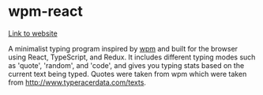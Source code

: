 # wpm-react

[Link to website](https://cjbassi.github.io/wpm-react/)

A minimalist typing program inspired by [wpm](https://github.com/cslarsen/wpm) and built for the browser using React, TypeScript, and Redux. It includes different typing modes such as 'quote', 'random', and 'code', and gives you typing stats based on the current text being typed. Quotes were taken from wpm which were taken from http://www.typeracerdata.com/texts.

